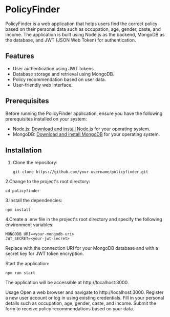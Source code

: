 # PolicyFinder

PolicyFinder is a web application that helps users find the correct policy based on their personal data such as occupation, age, gender, caste, and income. The application is built using Node.js as the backend, MongoDB as the database, and JWT (JSON Web Token) for authentication.

## Features

- User authentication using JWT tokens.
- Database storage and retrieval using MongoDB.
- Policy recommendation based on user data.
- User-friendly web interface.

## Prerequisites

Before running the PolicyFinder application, ensure you have the following prerequisites installed on your system:

- Node.js: [Download and install Node.js](https://nodejs.org) for your operating system.
- MongoDB: [Download and install MongoDB](https://www.mongodb.com/try/download/community) for your operating system.

## Installation

1. Clone the repository:

   ```shell
   git clone https://github.com/your-username/policyfinder.git
   ```

2.Change to the project's root directory:
   ```shell
cd policyfinder
```
3.Install the dependencies:
   ```shell
npm install
```
4.Create a .env file in the project's root directory and specify the following environment variables:
   ```shell
MONGODB_URI=<your-mongodb-uri>
JWT_SECRET=<your-jwt-secret>
```
Replace <your-mongodb-uri> with the connection URI for your MongoDB database and <your-jwt-secret> with a secret key for JWT token encryption.

Start the application:
   ```shell
npm run start
```
The application will be accessible at http://localhost:3000.

Usage
Open a web browser and navigate to http://localhost:3000.
Register a new user account or log in using existing credentials.
Fill in your personal details such as occupation, age, gender, caste, and income.
Submit the form to receive policy recommendations based on your data.
